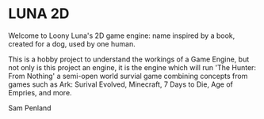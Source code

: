 # LUNA 2D
Welcome to Loony Luna's 2D game engine: name inspired by a book, created for a dog, used by one human.

This is a hobby project to understand the workings of a Game Engine, but not only is this project an engine, 
it is the engine which will run 'The Hunter: From Nothing' a semi-open world survial game combining concepts from games such as
Ark: Surival Evolved, Minecraft, 7 Days to Die, Age of Empries, and more.

Sam Penland
